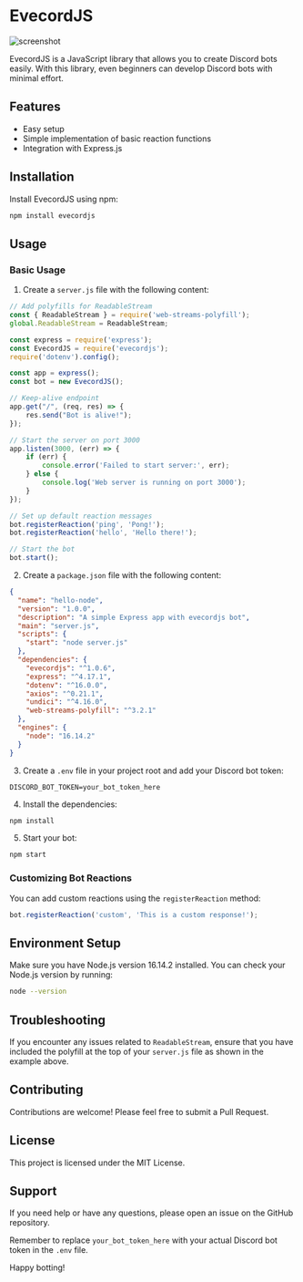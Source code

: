 # EvecordJS

![screenshot](https://cdn.discordapp.com/attachments/1276191968543772732/1289434269697048628/IMG_6041.png?ex=66f8cebe&is=66f77d3e&hm=35bc9d60a718fa7f745caad3b2c124bb08ab44303be332121ed37552007be123&)

EvecordJS is a JavaScript library that allows you to create Discord bots easily. With this library, even beginners can develop Discord bots with minimal effort.

## Features

- Easy setup
- Simple implementation of basic reaction functions
- Integration with Express.js

## Installation

Install EvecordJS using npm:

```bash
npm install evecordjs
```

## Usage

### Basic Usage

1. Create a `server.js` file with the following content:

```javascript
// Add polyfills for ReadableStream
const { ReadableStream } = require('web-streams-polyfill');
global.ReadableStream = ReadableStream;

const express = require('express');
const EvecordJS = require('evecordjs');
require('dotenv').config();

const app = express();
const bot = new EvecordJS();

// Keep-alive endpoint
app.get("/", (req, res) => {
    res.send("Bot is alive!");
});

// Start the server on port 3000
app.listen(3000, (err) => {
    if (err) {
        console.error('Failed to start server:', err);
    } else {
        console.log('Web server is running on port 3000');
    }
});

// Set up default reaction messages
bot.registerReaction('ping', 'Pong!');
bot.registerReaction('hello', 'Hello there!');

// Start the bot
bot.start();
```

2. Create a `package.json` file with the following content:

```json
{
  "name": "hello-node",
  "version": "1.0.0",
  "description": "A simple Express app with evecordjs bot",
  "main": "server.js",
  "scripts": {
    "start": "node server.js"
  },
  "dependencies": {
    "evecordjs": "^1.0.6",
    "express": "^4.17.1",
    "dotenv": "^16.0.0",
    "axios": "^0.21.1",
    "undici": "^4.16.0",
    "web-streams-polyfill": "^3.2.1"
  },
  "engines": {
    "node": "16.14.2"
  }
}
```

3. Create a `.env` file in your project root and add your Discord bot token:

```
DISCORD_BOT_TOKEN=your_bot_token_here
```

4. Install the dependencies:

```bash
npm install
```

5. Start your bot:

```bash
npm start
```

### Customizing Bot Reactions

You can add custom reactions using the `registerReaction` method:

```javascript
bot.registerReaction('custom', 'This is a custom response!');
```

## Environment Setup

Make sure you have Node.js version 16.14.2 installed. You can check your Node.js version by running:

```bash
node --version
```

## Troubleshooting

If you encounter any issues related to `ReadableStream`, ensure that you have included the polyfill at the top of your `server.js` file as shown in the example above.

## Contributing

Contributions are welcome! Please feel free to submit a Pull Request.

## License

This project is licensed under the MIT License.

## Support

If you need help or have any questions, please open an issue on the GitHub repository.

Remember to replace `your_bot_token_here` with your actual Discord bot token in the `.env` file.

Happy botting!
